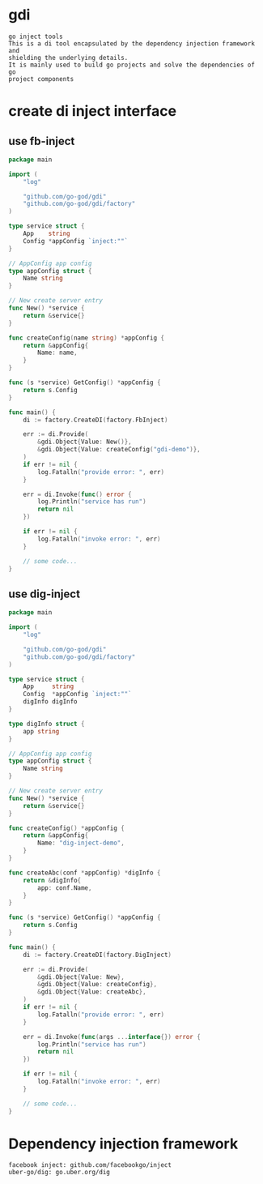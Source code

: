 # gdi

    go inject tools
    This is a di tool encapsulated by the dependency injection framework and 
    shielding the underlying details. 
    It is mainly used to build go projects and solve the dependencies of go 
    project components

# create di inject interface

## use fb-inject
```go
package main

import (
	"log"

	"github.com/go-god/gdi"
	"github.com/go-god/gdi/factory"
)

type service struct {
	App    string
	Config *appConfig `inject:""`
}

// AppConfig app config
type appConfig struct {
	Name string
}

// New create server entry
func New() *service {
	return &service{}
}

func createConfig(name string) *appConfig {
	return &appConfig{
		Name: name,
	}
}

func (s *service) GetConfig() *appConfig {
	return s.Config
}

func main() {
	di := factory.CreateDI(factory.FbInject)

	err := di.Provide(
		&gdi.Object{Value: New()},
		&gdi.Object{Value: createConfig("gdi-demo")},
	)
	if err != nil {
		log.Fatalln("provide error: ", err)
	}

	err = di.Invoke(func() error {
		log.Println("service has run")
		return nil
	})

	if err != nil {
		log.Fatalln("invoke error: ", err)
	}

	// some code...
}

```
## use dig-inject
```go
package main

import (
	"log"

	"github.com/go-god/gdi"
	"github.com/go-god/gdi/factory"
)

type service struct {
	App     string
	Config  *appConfig `inject:""`
	digInfo digInfo
}

type digInfo struct {
	app string
}

// AppConfig app config
type appConfig struct {
	Name string
}

// New create server entry
func New() *service {
	return &service{}
}

func createConfig() *appConfig {
	return &appConfig{
		Name: "dig-inject-demo",
	}
}

func createAbc(conf *appConfig) *digInfo {
	return &digInfo{
		app: conf.Name,
	}
}

func (s *service) GetConfig() *appConfig {
	return s.Config
}

func main() {
	di := factory.CreateDI(factory.DigInject)

	err := di.Provide(
		&gdi.Object{Value: New},
		&gdi.Object{Value: createConfig},
		&gdi.Object{Value: createAbc},
	)
	if err != nil {
		log.Fatalln("provide error: ", err)
	}

	err = di.Invoke(func(args ...interface{}) error {
		log.Println("service has run")
		return nil
	})

	if err != nil {
		log.Fatalln("invoke error: ", err)
	}

	// some code...
}
```

# Dependency injection framework

    facebook inject: github.com/facebookgo/inject
    uber-go/dig: go.uber.org/dig
